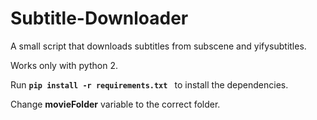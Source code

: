# Subtitle-Downloader
A small script that downloads subtitles from subscene and yifysubtitles. 

Works only with python 2.

Run **``` pip install -r requirements.txt  ```** to install the dependencies.

Change **movieFolder** variable to the correct folder.
